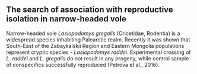 ## The search of association with reproductive isolation in narrow-headed vole

Narrow-headed vole *Lasiopodomys gregalis* (Cricetidae, Rodentia) is a widespread species inhabiting Palearctic realm. Recently it was shown that South-East of the Zabaykalskii Region and Eastern Mongolia populations represent cryptic species - *Lasiopodomys raddei*. Experimental crossing of *L. raddei* and *L. gregalis* do not result in any progeny, while control sample of conspecifics successfully reproduced (Petrova et al., 2016).
